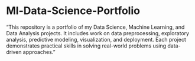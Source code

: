 # Ml-Data-Science-Portfolio
“This repository is a portfolio of my Data Science, Machine Learning, and Data Analysis projects. It includes work on data preprocessing, exploratory analysis, predictive modeling, visualization, and deployment. Each project demonstrates practical skills in solving real-world problems using data-driven approaches.”
